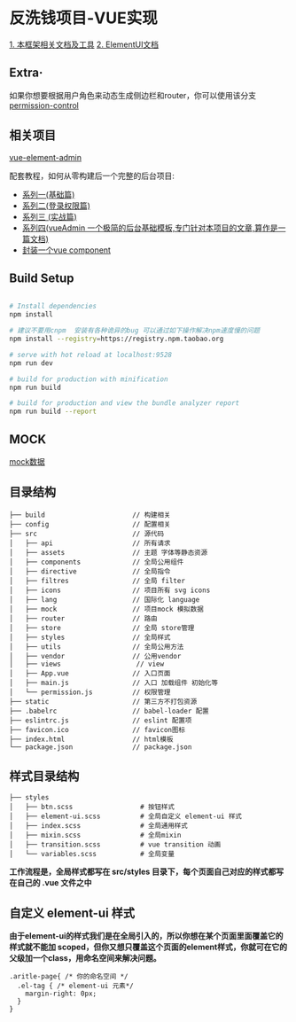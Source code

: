 # 反洗钱项目-VUE实现

[1. 本框架相关文档及工具](http://192.168.1.100:3000)
[2. ElementUI文档](http://192.168.1.100:8085)


## Extra·
如果你想要根据用户角色来动态生成侧边栏和router，你可以使用该分支[permission-control](https://github.com/PanJiaChen/vueAdmin-template/tree/permission-control)
 
 ## 相关项目
 [vue-element-admin](https://github.com/PanJiaChen/vue-element-admin)

配套教程，如何从零构建后一个完整的后台项目:
 - [系列一(基础篇)](https://juejin.im/post/59097cd7a22b9d0065fb61d2)
 - [系列二(登录权限篇)](https://juejin.im/post/591aa14f570c35006961acac)
 - [系列三 (实战篇)](https://juejin.im/post/593121aa0ce4630057f70d35)
 - [系列四(vueAdmin 一个极简的后台基础模板,专门针对本项目的文章,算作是一篇文档)](https://juejin.im/post/595b4d776fb9a06bbe7dba56)
 - [封装一个vue component](https://segmentfault.com/a/1190000009090836)


## Build Setup

``` bash

# Install dependencies
npm install

# 建议不要用cnpm  安装有各种诡异的bug 可以通过如下操作解决npm速度慢的问题
npm install --registry=https://registry.npm.taobao.org

# serve with hot reload at localhost:9528
npm run dev

# build for production with minification
npm run build

# build for production and view the bundle analyzer report
npm run build --report
```

## MOCK
[mock数据](https://easy-mock.com)

## 目录结构
```
├── build                      // 构建相关  
├── config                     // 配置相关
├── src                        // 源代码
│   ├── api                    // 所有请求
│   ├── assets                 // 主题 字体等静态资源
│   ├── components             // 全局公用组件
│   ├── directive              // 全局指令
│   ├── filtres                // 全局 filter
│   ├── icons                  // 项目所有 svg icons
│   ├── lang                   // 国际化 language
│   ├── mock                   // 项目mock 模拟数据
│   ├── router                 // 路由
│   ├── store                  // 全局 store管理
│   ├── styles                 // 全局样式
│   ├── utils                  // 全局公用方法
│   ├── vendor                 // 公用vendor
│   ├── views                   // view
│   ├── App.vue                // 入口页面
│   ├── main.js                // 入口 加载组件 初始化等
│   └── permission.js          // 权限管理
├── static                     // 第三方不打包资源
├── .babelrc                   // babel-loader 配置
├── eslintrc.js                // eslint 配置项
├── favicon.ico                // favicon图标
├── index.html                 // html模板
└── package.json               // package.json
```

## 样式目录结构

```
├── styles
│   ├── btn.scss                 # 按钮样式
│   ├── element-ui.scss          # 全局自定义 element-ui 样式
│   ├── index.scss               # 全局通用样式
│   ├── mixin.scss               # 全局mixin
│   ├── transition.scss          # vue transition 动画
│   └── variables.scss           # 全局变量
```

**工作流程是，全局样式都写在 src/styles 目录下，每个页面自己对应的样式都写在自己的 .vue 文件之中**

## 自定义 element-ui 样式
**由于element-ui的样式我们是在全局引入的，所以你想在某个页面里面覆盖它的样式就不能加 scoped，但你又想只覆盖这个页面的element样式，你就可在它的父级加一个class，用命名空间来解决问题。**
```
.aritle-page{ /* 你的命名空间 */
  .el-tag { /* element-ui 元素*/
    margin-right: 0px;
  }
}
```


